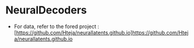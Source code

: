 # NeuralDecoders

* For data, refer to the fored project : [https://github.com/Hteja/neurallatents.github.io]https://github.com/Hteja/neurallatents.github.io
